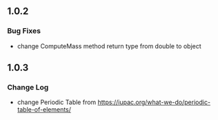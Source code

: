 ## 1.0.2

### Bug Fixes

-   change ComputeMass method return type from double to object

## 1.0.3

### Change Log

-   change Periodic Table from https://iupac.org/what-we-do/periodic-table-of-elements/
